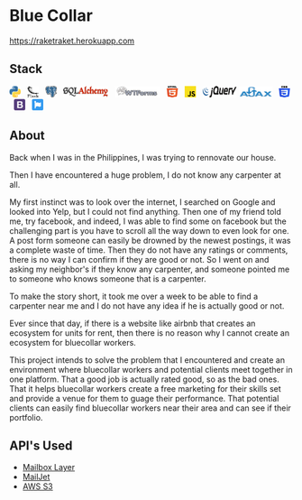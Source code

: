 # Blue Collar

https://raketraket.herokuapp.com

## Stack
<a src ='https://www.python.org/'>  <img src ='static/images/readme_images/python.svg' alt ='Python' width='20px' height ='20px'> </a> &nbsp;
<a src ='https://flask.palletsprojects.com/en/1.1.x/'>  <img src ='static/images/readme_images/flask.svg' alt ='Flask' width='20px' height ='20px'> </a> &nbsp;
<a src ='https://www.postgresql.org/'>  <img src ='static/images/readme_images/postgresql.svg' alt ='Postgresql' width='20px' height ='20px'> </a> &nbsp;
<a src ='https://www.sqlalchemy.org/'>  <img src ='static/images/readme_images/sqlalchemy.png' alt ='SQLAlchemy' width='80px' height ='20px'> </a> &nbsp;
<a src ='https://wtforms.readthedocs.io/en/2.3.x/#'>  <img src ='static/images/readme_images/wtforms.png' alt ='Python' width='80px' height ='20px'> </a> &nbsp;
<a src ='https://developer.mozilla.org/en-US/docs/Web/Guide/HTML/HTML5'>  <img src ='static/images/readme_images/html-5.svg' alt ='HTML5' width='20px' height ='20px'></a> &nbsp;
<a src ='https://developer.mozilla.org/en-US/docs/Web/JavaScript'>  <img src ='static/images/readme_images/javascript.svg' alt ='JavaScript' width='20px' height ='20px'> </a> &nbsp;
<a src ='https://jquery.com/'>  <img src ='static/images/readme_images/jquery.svg' alt ='JQuery' width='60px' height ='20px'> 
<a src ='https://www.npmjs.com/package/axios'>  <img src ='static/images/readme_images/ajax.png' alt ='Axios-AJAX' width='60px' height ='20px'> </a> &nbsp;
<a src ='https://www.w3.org/TR/CSS/'>  <img src ='static/images/readme_images/css-3.svg' alt ='CSS33' width='20px' height ='20px'> </a> &nbsp;
<a src ='https://getbootstrap.com/'>  <img src ='static/images/readme_images/bootstrap.svg' alt ='JQuery' width='20px' height ='20px'> </a> &nbsp;
<a src ='https://fontawesome.com/'>  <img src ='static/images/readme_images/font-awesome.svg' alt ='Font Awesome' width='20px' height ='20px'> </a> &nbsp;

## About

Back when I was in the Philippines, I was trying to rennovate our house. 

Then I have encountered a huge problem, I do not know any carpenter at all. 

My first instinct was to look over the internet, I searched on Google and looked into Yelp, but I could not find anything. Then one of my friend told me, try facebook, and indeed, I was able to find some on facebook but the challenging part is you have to scroll all the way down to even look for one. A post form someone can easily be drowned by the newest postings, it was a complete waste of time. Then they do not have any ratings or comments, there is no way I can confirm if they are good or not. So I went on and asking my neighbor's if they know any carpenter, and someone pointed me to someone who knows someone that is a carpenter. 

To make the story short, it took me over a week to be able to find a carpenter near me and I do not have any idea if he is actually good or not.

Ever since that day, if there is a website like airbnb that creates an ecosystem for units for rent, then there is no reason why I cannot create an ecosystem for bluecollar workers.

This project intends to solve the problem that I encountered and create an environment where bluecollar workers and potential clients meet together in one platform. That a good job is actually rated good, so as the bad ones. That it helps bluecollar workers create a free marketing for their skills set and provide a venue for them to guage their performance. That potential clients can easily find bluecollar workers near their area and can see if their portfolio.


## API's Used 

- [Mailbox Layer](https://mailboxlayer.com/)
- [MailJet](https://www.mailjet.com/)
- [AWS S3](https://aws.amazon.com)
